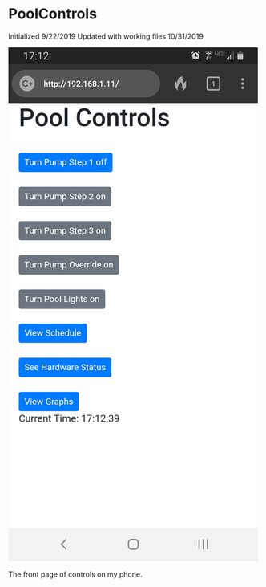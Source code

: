 # PoolControls
Initialized 9/22/2019
Updated with working files 10/31/2019

![The front page of controls on my phone.](./Pics/Screenshot_20191031-171240_DuckDuckGo.jpg)

The front page of controls on my phone.

